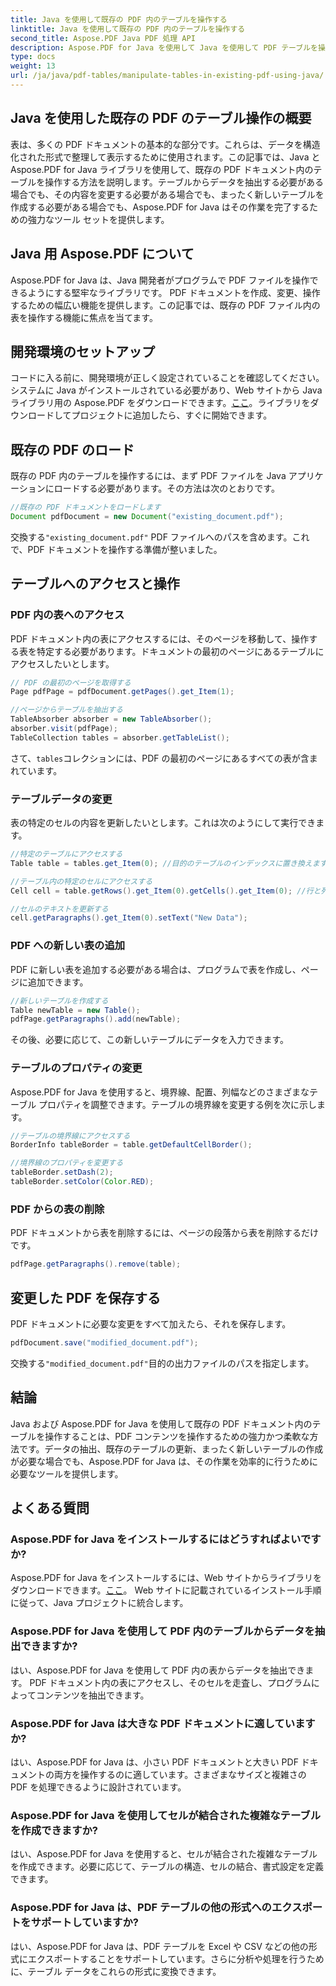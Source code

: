 ```yaml
---
title: Java を使用して既存の PDF 内のテーブルを操作する
linktitle: Java を使用して既存の PDF 内のテーブルを操作する
second_title: Aspose.PDF Java PDF 処理 API
description: Aspose.PDF for Java を使用して Java を使用して PDF テーブルを操作する方法を学びます。このステップバイステップのガイドでは、PDF を効果的に処理するためのテーブルの抽出、変更などについて説明します。
type: docs
weight: 13
url: /ja/java/pdf-tables/manipulate-tables-in-existing-pdf-using-java/
---
```


## Java を使用した既存の PDF のテーブル操作の概要

表は、多くの PDF ドキュメントの基本的な部分です。これらは、データを構造化された形式で整理して表示するために使用されます。この記事では、Java と Aspose.PDF for Java ライブラリを使用して、既存の PDF ドキュメント内のテーブルを操作する方法を説明します。テーブルからデータを抽出する必要がある場合でも、その内容を変更する必要がある場合でも、まったく新しいテーブルを作成する必要がある場合でも、Aspose.PDF for Java はその作業を完了するための強力なツール セットを提供します。

## Java 用 Aspose.PDF について

Aspose.PDF for Java は、Java 開発者がプログラムで PDF ファイルを操作できるようにする堅牢なライブラリです。 PDF ドキュメントを作成、変更、操作するための幅広い機能を提供します。この記事では、既存の PDF ファイル内の表を操作する機能に焦点を当てます。

## 開発環境のセットアップ

コードに入る前に、開発環境が正しく設定されていることを確認してください。システムに Java がインストールされている必要があり、Web サイトから Java ライブラリ用の Aspose.PDF をダウンロードできます。[ここ](https://releases.aspose.com/pdf/java/)。ライブラリをダウンロードしてプロジェクトに追加したら、すぐに開始できます。

## 既存の PDF のロード

既存の PDF 内のテーブルを操作するには、まず PDF ファイルを Java アプリケーションにロードする必要があります。その方法は次のとおりです。

```java
//既存の PDF ドキュメントをロードします
Document pdfDocument = new Document("existing_document.pdf");
```

交換する`"existing_document.pdf"` PDF ファイルへのパスを含めます。これで、PDF ドキュメントを操作する準備が整いました。

## テーブルへのアクセスと操作

### PDF 内の表へのアクセス

PDF ドキュメント内の表にアクセスするには、そのページを移動して、操作する表を特定する必要があります。ドキュメントの最初のページにあるテーブルにアクセスしたいとします。

```java
// PDF の最初のページを取得する
Page pdfPage = pdfDocument.getPages().get_Item(1);

//ページからテーブルを抽出する
TableAbsorber absorber = new TableAbsorber();
absorber.visit(pdfPage);
TableCollection tables = absorber.getTableList();
```

さて、`tables`コレクションには、PDF の最初のページにあるすべての表が含まれています。

### テーブルデータの変更

表の特定のセルの内容を更新したいとします。これは次のようにして実行できます。

```java
//特定のテーブルにアクセスする
Table table = tables.get_Item(0); //目的のテーブルのインデックスに置き換えます

//テーブル内の特定のセルにアクセスする
Cell cell = table.getRows().get_Item(0).getCells().get_Item(0); //行と列のインデックスに置き換えます

//セルのテキストを更新する
cell.getParagraphs().get_Item(0).setText("New Data");
```

### PDF への新しい表の追加

PDF に新しい表を追加する必要がある場合は、プログラムで表を作成し、ページに追加できます。

```java
//新しいテーブルを作成する
Table newTable = new Table();
pdfPage.getParagraphs().add(newTable);
```

その後、必要に応じて、この新しいテーブルにデータを入力できます。

### テーブルのプロパティの変更

Aspose.PDF for Java を使用すると、境界線、配置、列幅などのさまざまなテーブル プロパティを調整できます。テーブルの境界線を変更する例を次に示します。

```java
//テーブルの境界線にアクセスする
BorderInfo tableBorder = table.getDefaultCellBorder();

//境界線のプロパティを変更する
tableBorder.setDash(2);
tableBorder.setColor(Color.RED);
```

### PDF からの表の削除

PDF ドキュメントから表を削除するには、ページの段落から表を削除するだけです。

```java
pdfPage.getParagraphs().remove(table);
```

## 変更した PDF を保存する

PDF ドキュメントに必要な変更をすべて加えたら、それを保存します。

```java
pdfDocument.save("modified_document.pdf");
```

交換する`"modified_document.pdf"`目的の出力ファイルのパスを指定します。

## 結論

Java および Aspose.PDF for Java を使用して既存の PDF ドキュメント内のテーブルを操作することは、PDF コンテンツを操作するための強力かつ柔軟な方法です。データの抽出、既存のテーブルの更新、まったく新しいテーブルの作成が必要な場合でも、Aspose.PDF for Java は、その作業を効率的に行うために必要なツールを提供します。

## よくある質問

### Aspose.PDF for Java をインストールするにはどうすればよいですか?

 Aspose.PDF for Java をインストールするには、Web サイトからライブラリをダウンロードできます。[ここ](https://releases.aspose.com/pdf/java/)。 Web サイトに記載されているインストール手順に従って、Java プロジェクトに統合します。

### Aspose.PDF for Java を使用して PDF 内のテーブルからデータを抽出できますか?

はい、Aspose.PDF for Java を使用して PDF 内の表からデータを抽出できます。 PDF ドキュメント内の表にアクセスし、そのセルを走査し、プログラムによってコンテンツを抽出できます。

### Aspose.PDF for Java は大きな PDF ドキュメントに適していますか?

はい、Aspose.PDF for Java は、小さい PDF ドキュメントと大きい PDF ドキュメントの両方を操作するのに適しています。さまざまなサイズと複雑さの PDF を処理できるように設計されています。

### Aspose.PDF for Java を使用してセルが結合された複雑なテーブルを作成できますか?

はい、Aspose.PDF for Java を使用すると、セルが結合された複雑なテーブルを作成できます。必要に応じて、テーブルの構造、セルの結合、書式設定を定義できます。

### Aspose.PDF for Java は、PDF テーブルの他の形式へのエクスポートをサポートしていますか?

はい、Aspose.PDF for Java は、PDF テーブルを Excel や CSV などの他の形式にエクスポートすることをサポートしています。さらに分析や処理を行うために、テーブル データをこれらの形式に変換できます。